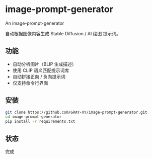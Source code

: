 # image-prompt-generator
An image-prompt-generator

自动根据图像内容生成 Stable Diffusion / AI 绘图 提示词。

##  功能
- 自动分析图片（BLIP 生成描述）
- 使用 CLIP 语义匹配提示词库
- 自动拼接正向 / 负向提示词
- 仅支持命令行界面

##  安装
```bash
git clone https://github.com/GRAY-XY/image-prompt-generator.git
cd image-prompt-generator
pip install -r requirements.txt
```

##  状态
完成
